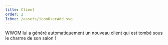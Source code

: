```yaml
---
title: Client
order: 2
Icône: /assets/iconUserAdd.svg
---
```

WWOM lui a généré automatiquement un nouveau client qui est tombé sous le charme de son salon !